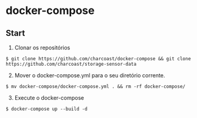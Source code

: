 # docker-compose

## Start
1. Clonar os repositórios
```
$ git clone https://github.com/charcoast/docker-compose && git clone https://github.com/charcoast/storage-sensor-data
```
2. Mover o docker-compose.yml para o seu diretório corrente.
```
$ mv docker-compose/docker-compose.yml . && rm -rf docker-compose/
```
3. Execute o docker-compose
```
$ docker-compose up --build -d
```
